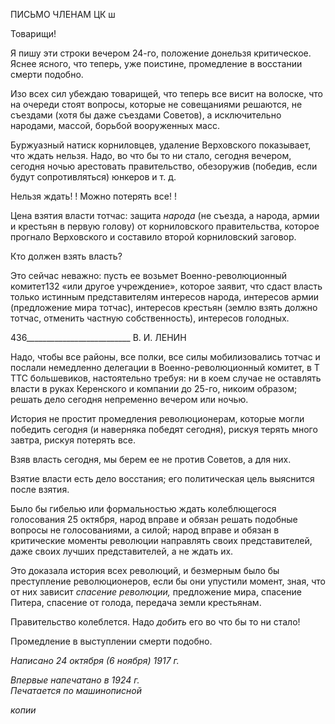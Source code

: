 ПИСЬМО ЧЛЕНАМ ЦК ш

Товарищи!

Я пишу эти строки вечером 24-го, положение донельзя критическое. Яснее ясного, что теперь, уже поистине, промедление в восстании смерти подобно.

Изо всех сил убеждаю товарищей, что теперь все висит на волоске, что на очереди стоят вопросы, которые не совещаниями решаются, не съездами (хотя бы даже съезда­ми Советов), а исключительно народами, массой, борьбой вооруженных масс.

Буржуазный натиск корниловцев, удаление Верховского показывает, что ждать нельзя. Надо, во что бы то ни стало, сегодня вечером, сегодня ночью арестовать прави­тельство, обезоружив (победив, если будут сопротивляться) юнкеров и т. д.

Нельзя ждать! ! Можно потерять все! !

Цена взятия власти тотчас: защита _народа_ (не съезда, а народа, армии и крестьян в первую голову) от корниловского правительства, которое прогнало Верховского и со­ставило второй корниловский заговор.

Кто должен взять власть?

Это сейчас неважно: пусть ее возьмет Военно-революционный комитет132 «или дру­гое учреждение», которое заявит, что сдаст власть только истинным представителям интересов народа, интересов армии (предложение мира тотчас), интересов крестьян (землю взять должно тотчас, отменить частную собственность), интересов голодных.

  

436__________________________ В. И. ЛЕНИН

Надо, чтобы все районы, все полки, все силы мобилизовались тотчас и послали не­медленно делегации в Военно-революционный комитет, в Τ TTC большевиков, настоя­тельно требуя: ни в коем случае не оставлять власти в руках Керенского и компании до 25-го, никоим образом; решать дело сегодня непременно вечером или ночью.

История не простит промедления революционерам, которые могли победить сегодня (и наверняка победят сегодня), рискуя терять много завтра, рискуя потерять все.

Взяв власть сегодня, мы берем ее не против Советов, а для них.

Взятие власти есть дело восстания; его политическая цель выяснится после взятия.

Было бы гибелью или формальностью ждать колеблющегося голосования 25 октяб­ря, народ вправе и обязан решать подобные вопросы не голосованиями, а силой; народ вправе и обязан в критические моменты революции направлять своих представителей, даже своих лучших представителей, а не ждать их.

Это доказала история всех революций, и безмерным было бы преступление револю­ционеров, если бы они упустили момент, зная, что от них зависит _спасение революции,_ предложение мира, спасение Питера, спасение от голода, передача земли крестьянам.

Правительство колеблется. Надо _добить_ его во что бы то ни стало!

Промедление в выступлении смерти подобно.

_Написано 24 октября (6 ноября) 1917 г._

_Впервые напечатано в 1924 г.                                                        Печатается по машинописной_

_копии_